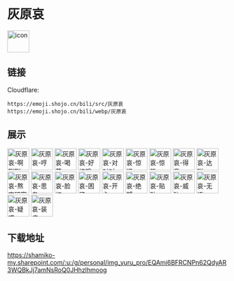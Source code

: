 # 灰原哀
<img src="https://emoji.shojo.cn/bili/src/灰原哀/icon.png" width="50" height="50" alt="icon">

## 链接
Cloudflare:
```
https://emoji.shojo.cn/bili/src/灰原哀
https://emoji.shojo.cn/bili/webp/灰原哀
```
## 展示
<img src="https://emoji.shojo.cn/bili/src/灰原哀/灰原哀-啊咧咧.png" width="50" height="50" alt="灰原哀-啊咧咧">
<img src="https://emoji.shojo.cn/bili/src/灰原哀/灰原哀-哼.png" width="50" height="50" alt="灰原哀-哼">
<img src="https://emoji.shojo.cn/bili/src/灰原哀/灰原哀-喝茶.png" width="50" height="50" alt="灰原哀-喝茶">
<img src="https://emoji.shojo.cn/bili/src/灰原哀/灰原哀-好棒哦.png" width="50" height="50" alt="灰原哀-好棒哦">
<img src="https://emoji.shojo.cn/bili/src/灰原哀/灰原哀-对对对.png" width="50" height="50" alt="灰原哀-对对对">
<img src="https://emoji.shojo.cn/bili/src/灰原哀/灰原哀-惊讶.png" width="50" height="50" alt="灰原哀-惊讶">
<img src="https://emoji.shojo.cn/bili/src/灰原哀/灰原哀-惊恐.png" width="50" height="50" alt="灰原哀-惊恐">
<img src="https://emoji.shojo.cn/bili/src/灰原哀/灰原哀-得意.png" width="50" height="50" alt="灰原哀-得意">
<img src="https://emoji.shojo.cn/bili/src/灰原哀/灰原哀-达咩.png" width="50" height="50" alt="灰原哀-达咩">
<img src="https://emoji.shojo.cn/bili/src/灰原哀/灰原哀-熬夜研究.png" width="50" height="50" alt="灰原哀-熬夜研究">
<img src="https://emoji.shojo.cn/bili/src/灰原哀/灰原哀-思考.png" width="50" height="50" alt="灰原哀-思考">
<img src="https://emoji.shojo.cn/bili/src/灰原哀/灰原哀-脸红.png" width="50" height="50" alt="灰原哀-脸红">
<img src="https://emoji.shojo.cn/bili/src/灰原哀/灰原哀-困了.png" width="50" height="50" alt="灰原哀-困了">
<img src="https://emoji.shojo.cn/bili/src/灰原哀/灰原哀-开心.png" width="50" height="50" alt="灰原哀-开心">
<img src="https://emoji.shojo.cn/bili/src/灰原哀/灰原哀-绝望.png" width="50" height="50" alt="灰原哀-绝望">
<img src="https://emoji.shojo.cn/bili/src/灰原哀/灰原哀-贴贴.png" width="50" height="50" alt="灰原哀-贴贴">
<img src="https://emoji.shojo.cn/bili/src/灰原哀/灰原哀-威胁.png" width="50" height="50" alt="灰原哀-威胁">
<img src="https://emoji.shojo.cn/bili/src/灰原哀/灰原哀-无语.png" width="50" height="50" alt="灰原哀-无语">
<img src="https://emoji.shojo.cn/bili/src/灰原哀/灰原哀-疑惑.png" width="50" height="50" alt="灰原哀-疑惑">
<img src="https://emoji.shojo.cn/bili/src/灰原哀/灰原哀-装病.png" width="50" height="50" alt="灰原哀-装病">

## 下载地址

https://shamiko-my.sharepoint.com/:u:/g/personal/img_yuru_pro/EQAmi6BFRCNPn62QdyAR3WQBkJj7amNsRoQ0JHhzlhmoog